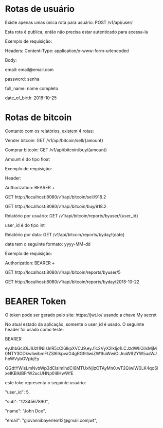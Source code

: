 # Rotas de usuário
<p>Existe apenas umas única rota para usuário: POST /v1/api/user/</p>
<p>Esta rota é publica, então não precisa estar autenticado para acessa-la</p>
<p>Exemplo de requisição:</p>
<p>Headers: Content-Type: application/x-www-form-urlencoded</p>
<p>Body: </p>
<p>email: email@email.com</p>
<p>password: senha</p>
<p>full_name: nome completo</p>
<p>date_of_birth: 2018-10-25</p>

# Rotas de bitcoin
<p>Contanto com os relatórios, existem 4 rotas:</p>
<p>Vender bitcoin: GET /v1/api/bitcoin/sell/{amount}</p>
<p>Comprar bitcoin: GET /v1/api/bitcoin/buy/{amount}</p>
<p>Amount é do tipo float</p>
<p>Exemplo de requisição:</p>
<p>Header: </p>
<p>Authorization: BEARER + <TOKEN></p>
<p>GET http://localhost:8080/v1/api/bitcoin/sell/918.2</p>
<p>GET http://localhost:8080/v1/api/bitcoin/buy/918.2</p>

<p>Relatório por usuário: GET /v1/api/bitcoin/reports/byuser/{user_id}</p>
<p>user_id é do tipo int</p>
<p>Relatório por data: GET /v1/api/bitcoin/reports/byday/{date}</p>
<p>date tem o seguinte formato: yyyy-MM-dd</p>
<p>Exemplo de requisição:</p>
<p>Authorization: BEARER + <TOKEN></p>
<p>GET http://localhost:8080/v1/api/bitcoin/reports/byuser/5</p>
<p>GET http://localhost:8080/v1/api/bitcoin/reports/byday/2018-10-22</p>

# BEARER Token
<p>O token pode ser gerado pelo site: https://jwt.io/ usando a chave My secret</p>
<p>No atual estado da aplicação, somente o user_id é usado. O seguinte header foi usado como teste:</p>
<p>BEARER </p>
<p>eyJhbGciOiJIUzI1NiIsInR5cCI6IkpXVCJ9.eyJ1c2VyX2lkIjo1LCJzdWIiOiIxMjM0NTY3ODkwIiwibmFtZSI6IkpvaG4gRG9lIiwiZW1haWwiOiJnaW92YW5uaWJheWVybGVpbjEy</p>
<p>QGdtYWlsLmNvbWp3dCIsImlhdCI6MTUxNjIzOTAyMn0.wT2QiwiW0LK4qo6IxeIKBIkIBFrW2ucUHNp0I8HwWfE</p>
<p>este toke representa o seguinte usuário:</p>
<p>"user_id": 5,</p>
<p>"sub": "1234567890",</p>
<p>"name": "John Doe",</p>
<p>"email": "giovannibayerlein12@gmail.comjwt",</p>